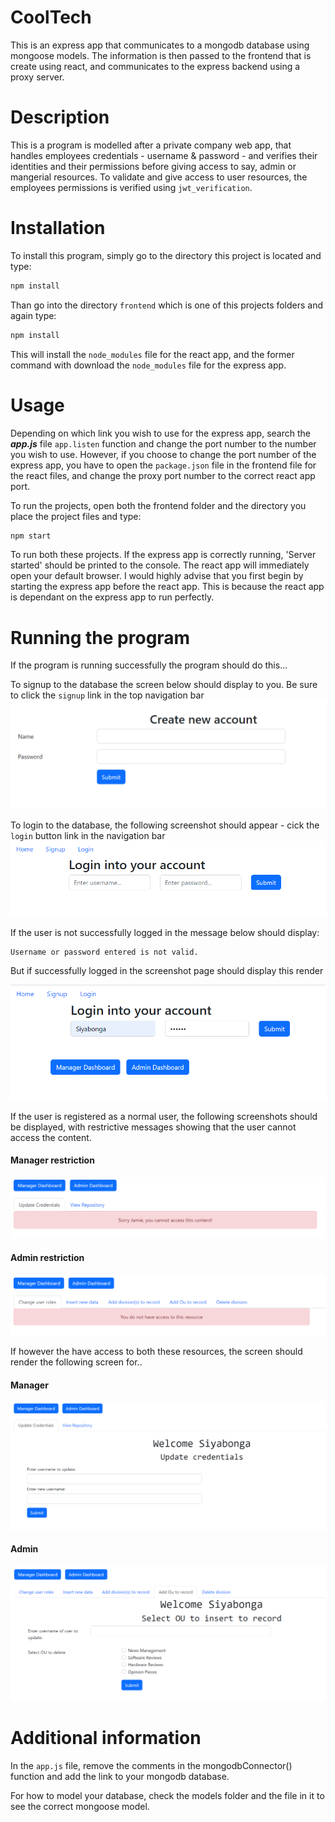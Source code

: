 # CoolTech

This is an express app that communicates to a mongodb database using mongoose models. The information is then passed to the frontend that is create using react, and communicates to the express backend using a proxy server.

# Description

This is a program is modelled after a private company web app, that handles employees credentials - username & password - and verifies their identities and their permissions before giving access to say, admin or mangerial resources. To validate and give access to user resources, the employees permissions is verified using `jwt_verification`.

# Installation

To install this program, simply go to the directory this project is located and type:
```cmd
npm install
```
Than go into the directory `frontend` which is one of this projects folders and again type:
```cmd
npm install
```
This will install the `node_modules` file for the react app, and the former command with download the `node_modules` file for the express app.

# Usage

Depending on which link you wish to use for the express app, search the ***app.js*** file `app.listen` function and change the port number to the number you wish to use. However, if you choose to change the port number of the express app, you have to open the `package.json` file in the frontend file for the react files, and change the proxy port number to the correct react app port.

To run the projects, open both the frontend folder and the directory you place the project files and type:
```cmd
npm start
```
To run both these projects. If the express app is correctly running, 'Server started' should be printed to the console. The react app will immediately open your default browser. I would highly advise that you first begin by starting the express app before the react app. This is because the react app is dependant on the express app to run perfectly.

# Running the program

If the program is running successfully the program should do this...

To signup to the database the screen below should display to you. Be sure to click the `signup` link in the top navigation bar
![Sign up](signup.png)

To login to the database, the following screenshot should appear - cick the `login` button link in the navigation bar
![Log in](login.png)

If the user is not successfully logged in the message below should display:
```
Username or password entered is not valid.
```

But if successfully logged in the screenshot page should display this render

![logged in](loggedin.png)

If the user is registered as a normal user, the following screenshots should be displayed, with restrictive messages showing that the user cannot access the content.

#### Manager restriction
![normal user 1](normaluser1.png)

#### Admin restriction
![normal user 2](normaluser2.png)

If however the have access to both these resources, the screen should render the following screen for..

#### Manager
![manager](manager.png)

#### Admin
![admin](admin.png)

# Additional information

In the `app.js` file, remove the comments in the mongodbConnector() function and add the link to your mongodb database.

For how to model your database, check the models folder and the file in it to see the correct mongoose model.
